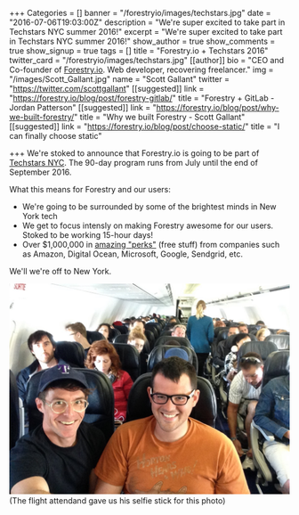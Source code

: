 +++
Categories = []
banner = "/forestryio/images/techstars.jpg"
date = "2016-07-06T19:03:00Z"
description = "We're super excited to take part in Techstars NYC summer 2016!"
excerpt = "We're super excited to take part in Techstars NYC summer 2016!"
show_author = true
show_comments = true
show_signup = true
tags = []
title = "Forestry.io + Techstars 2016"
twitter_card = "/forestryio/images/techstars.jpg"
[[author]]
bio = "CEO and Co-founder of <a href='https://forestry.io' title='Forestry.io CMS'>Forestry.io</a>. Web developer, recovering freelancer."
img = "/images/Scott_Gallant.jpg"
name = "Scott Gallant"
twitter = "https://twitter.com/scottgallant"
[[suggested]]
link = "https://forestry.io/blog/post/forestry-gitlab/"
title = "Forestry + GitLab - Jordan Patterson"
[[suggested]]
link = "https://forestry.io/blog/post/why-we-built-forestry/"
title = "Why we built Forestry - Scott Gallant"
[[suggested]]
link = "https://forestry.io/blog/post/choose-static/"
title = "I can finally choose static"

+++
We're stoked to announce that Forestry.io is going to be part of [Techstars NYC](http://www.techstars.com/startup-accelerator/).  The 90-day program runs from July until the end of September 2016.

What this means for Forestry and our users:

* We're going to be surrounded by some of the brightest minds in New York tech
* We get to focus intensly on making Forestry awesome for our users. Stoked to be working 15-hour days!
* Over $1,000,000 in [amazing "perks"](http://www.techstars.com/startup-accelerator/) (free stuff) from companies such as Amazon, Digital Ocean, Microsoft, Google, Sendgrid, etc.

We'll we're off to New York.

![](/forestryio/images/Forestry.io-in-NY.jpg)
(The flight attendand gave us his selfie stick for this photo)
